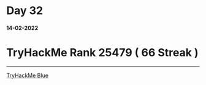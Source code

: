 #	Day 32

#### 14-02-2022

# TryHackMe Rank  25479 ( 66 Streak )

---

[TryHackMe Blue](https://tryhackme.com/room/blue)
